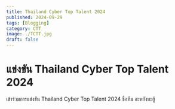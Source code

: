 ```yaml
---
title: Thailand Cyber Top Talent 2024
published: 2024-09-29
tags: [Blogging]
category: CTT
image: ./TCTT.jpg
draft: false
---
```


# แข่งขัน Thailand Cyber Top Talent 2024
เข้าร่วมการแข่งขัน Thailand Cyber Top Talent 2024
ชื่อทีม อะหยังบะฮู้

